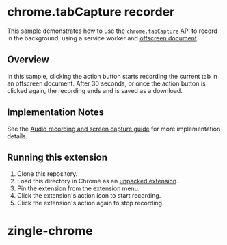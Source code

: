 # chrome.tabCapture recorder

This sample demonstrates how to use the [`chrome.tabCapture`](https://developer.chrome.com/docs/extensions/reference/tabCapture/) API to record in the background, using a service worker and [offscreen document](https://developer.chrome.com/docs/extensions/reference/offscreen/).

## Overview

In this sample, clicking the action button starts recording the current tab in an offscreen document. After 30 seconds, or once the action button is clicked again, the recording ends and is saved as a download.

## Implementation Notes

See the [Audio recording and screen capture guide](https://developer.chrome.com/docs/extensions/mv3/screen_capture/#audio-and-video-offscreen-doc) for more implementation details.

## Running this extension

1. Clone this repository.
2. Load this directory in Chrome as an [unpacked extension](https://developer.chrome.com/docs/extensions/mv3/getstarted/development-basics/#load-unpacked).
3. Pin the extension from the extension menu.
4. Click the extension's action icon to start recording.
5. Click the extension's action again to stop recording.
# zingle-chrome
